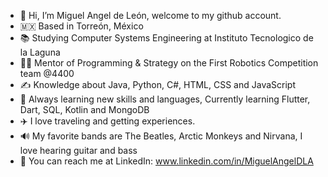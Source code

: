 - 👋 Hi, I’m Miguel Angel de León, welcome to my github account.
- 🇲🇽 Based in Torreón, México
- 📚 Studying Computer Systems Engineering at Instituto Tecnologico de la Laguna
- 👨‍🏫 Mentor of Programming & Strategy on the First Robotics Competition team @4400
- ✍️ Knowledge about Java, Python, C#, HTML, CSS and JavaScript
- 🌱 Always learning new skills and languages, Currently learning Flutter, Dart, SQL, Kotlin and MongoDB
- ✈️ I love traveling and getting experiences.
- 🔊 My favorite bands are The Beatles, Arctic Monkeys and Nirvana, I love hearing guitar and bass
- 📮 You can reach me at LinkedIn: www.linkedin.com/in/MiguelAngelDLA
<!---
MiguelAngelDLA/MiguelAngelDLA is a ✨ special ✨ repository because its `README.md` (this file) appears on your GitHub profile.
You can click the Preview link to take a look at your changes.
--->
